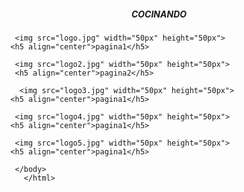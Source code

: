<html>
  <head>
    <title><h2 align="center">Paginas</h2></title>
    <style>
      h1{
    color: red;
    border: 2px solid green;
    background-color: blue;
    margin: 5px;
    padding: 5px;
    }
    </style>
  </head>
  <body>
     <h5 align="center">COCINANDO</h5>
      
       <img src="logo.jpg" width="50px" height="50px">
      <h5 align="center">pagina1</h5>
      
       <img src="logo2.jpg" width="50px" height="50px">
       <h5 align="center">pagina2</h5>
       
        <img src="logo3.jpg" width="50px" height="50px">
      <h5 align="center">pagina1</h5>
      
       <img src="logo4.jpg" width="50px" height="50px">
      <h5 align="center">pagina1</h5>
      
       <img src="logo5.jpg" width="50px" height="50px">
      <h5 align="center">pagina1</h5>
      
       </body>
         </html>
         
